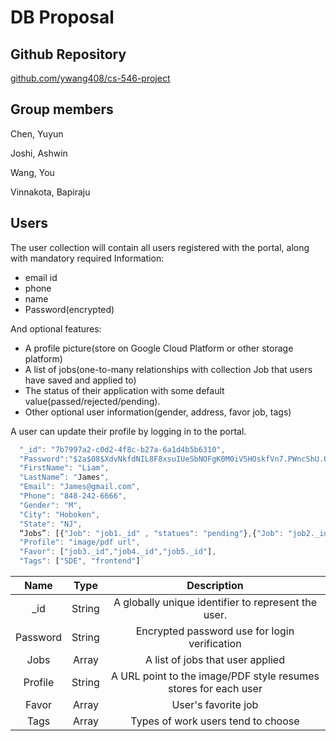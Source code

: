 # DB Proposal

## Github Repository

[github.com/ywang408/cs-546-project](https://github.com/ywang408/cs-546-project)

## Group members

Chen, Yuyun

Joshi, Ashwin

Wang, You

Vinnakota, Bapiraju

## Users

The user collection will contain all users registered with the portal, along with mandatory required Information:

- email id
- phone
- name
- Password(encrypted)

And optional features: 

- A profile picture(store on Google Cloud Platform or other storage platform)
- A list of jobs(one-to-many relationships with collection Job that users have saved and applied to)
- The status of their application with some default value(passed/rejected/pending).
- Other optional user information(gender, address, favor job, tags)

A user can update their profile by logging in to the portal.

```js
  "_id": "7b7997a2-c0d2-4f8c-b27a-6a1d4b5b6310",
  "Password":"$2a$08$XdvNkfdNIL8F8xsuIUeSbNOFgK0M0iV5HOskfVn7.PWncShU.O",
  "FirstName": "Liam",
  "LastName”: "James",
  "Email": "James@gmail.com",
  "Phone": "848-242-6666",
  "Gender": "M",
  "City": "Hoboken",
  "State": "NJ",
  “Jobs”: [{"Job": "job1._id" , "statues": "pending"},{"Job": "job2._id" , "statues": "rejected"}],
  "Profile": "image/pdf url",
  "Favor": ["job3._id","job4._id","job5._id"],
  "Tags": ["SDE", "frontend"]`
```

|   Name   |  Type  |                         Description                          |
| :------: | :----: | :----------------------------------------------------------: |
|   _id    | String |     A globally unique identifier to represent the user.      |
| Password | String |        Encrypted password use for login verification         |
|   Jobs   | Array  |               A list of jobs that user applied               |
| Profile  | String | A URL point to the image/PDF style resumes stores for each user |
|  Favor   | Array  |                     User's favorite job                      |
|   Tags   | Array  |              Types of work users tend to choose              |
